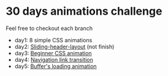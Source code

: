 # 30 days animations challenge 
  
Feel free to checkout each branch

  - day1: 8 simple CSS animations
  - day2: [Sliding-header-layout](http://tympanus.net/codrops/2014/12/23/sliding-header-layout/) (not finish)
  - day3: [Beginner CSS animation](http://webdesign.tutsplus.com/tutorials/a-beginners-introduction-to-css-animation--cms-21068)
  - day4: [Navigation link transition](http://www.newmediacampaigns.com/blog/nicer-navigation-with-css-transitions-part-2)
  - day5: [Buffer's loading animation](https://cssanimation.rocks/buffer/)

